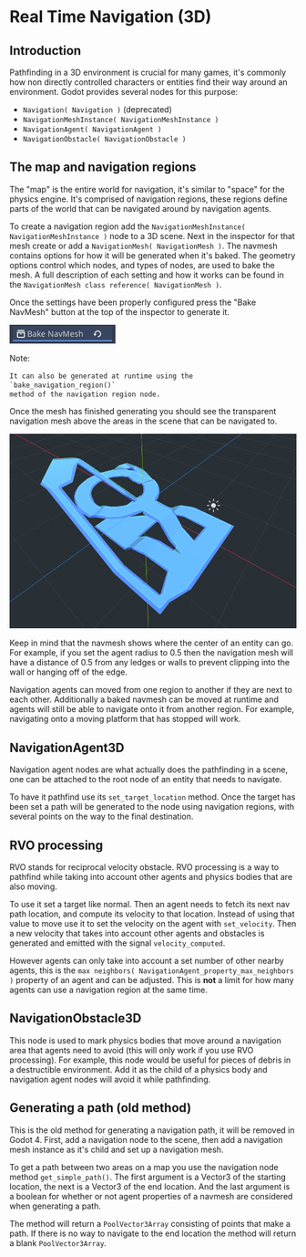 

Real Time Navigation (3D)
=========================

Introduction
------------

Pathfinding in a 3D environment is crucial for many games, it's commonly
how non directly controlled characters or entities find their way around
an environment. Godot provides several nodes for this purpose:

-  `Navigation( Navigation )` (deprecated)
-  `NavigationMeshInstance( NavigationMeshInstance )`
-  `NavigationAgent( NavigationAgent )`
-  `NavigationObstacle( NavigationObstacle )`

The map and navigation regions
------------------------------

The "map" is the entire world for navigation, it's similar to "space" for
the physics engine. It's comprised of navigation regions, these regions
define parts of the world that can be navigated around by navigation
agents.

To create a navigation region add the `NavigationMeshInstance( NavigationMeshInstance )`
node to a 3D scene. Next in the inspector for that mesh create or add a
`NavigationMesh( NavigationMesh )`. The navmesh contains options
for how it will be generated when it's baked. The geometry options control
which nodes, and types of nodes, are used to bake the mesh. A full
description of each setting and how it works can be found in the `NavigationMesh class reference( NavigationMesh )`.

Once the settings have been properly configured press the "Bake NavMesh"
button at the top of the inspector to generate it.

![](img/bake_navmesh.png)

Note:


    It can also be generated at runtime using the `bake_navigation_region()`
    method of the navigation region node.

Once the mesh has finished generating you should see the transparent
navigation mesh above the areas in the scene that can be navigated to.

![](img/baked_navmesh.png)

Keep in mind that the navmesh shows where the center of an entity can
go. For example, if you set the agent radius to 0.5 then the
navigation mesh will have a distance of 0.5 from any ledges or walls
to prevent clipping into the wall or hanging off of the edge.

Navigation agents can moved from one region to another if they are next
to each other. Additionally a baked navmesh can be moved at runtime and
agents will still be able to navigate onto it from another region.
For example, navigating onto a moving platform that has stopped will work.

NavigationAgent3D
-----------------

Navigation agent nodes are what actually does the pathfinding in a scene,
one can be attached to the root node of an entity that needs to navigate.

To have it pathfind use its `set_target_location` method. Once the target
has been set a path will be generated to the node using navigation regions,
with several points on the way to the final destination.

RVO processing
--------------

RVO stands for reciprocal velocity obstacle. RVO processing is a way to
pathfind while taking into account other agents and physics bodies that
are also moving.

To use it set a target like normal. Then an agent needs to fetch its next
nav path location, and compute its velocity to that location. Instead
of using that value to move use it to set the velocity on the agent
with `set_velocity`. Then a new velocity that takes into account other
agents and obstacles is generated and emitted with the signal `velocity_computed`.

However agents can only take into account a set number of other nearby
agents, this is the `max neighbors( NavigationAgent_property_max_neighbors )`
property of an agent and can be adjusted. This is **not** a limit for
how many agents can use a navigation region at the same time.

NavigationObstacle3D
--------------------

This node is used to mark physics bodies that move around a navigation area
that agents need to avoid (this will only work if you use RVO processing).
For example, this node would be useful for pieces of debris in a destructible
environment. Add it as the child of a physics body and navigation agent
nodes will avoid it while pathfinding.

Generating a path (old method)
------------------------------

This is the old method for generating a navigation path, it will be
removed in Godot 4. First, add a navigation node to the scene, then
add a navigation mesh instance as it's child and set up a navigation
mesh. 

To get a path between two areas on a map you use the navigation node
method `get_simple_path()`. The first argument is a Vector3 of the
starting location, the next is a Vector3 of the end location. And the
last argument is a boolean for whether or not agent properties of a
navmesh are considered when generating a path.

The method will return a `PoolVector3Array` consisting of
points that make a path. If there is no way to navigate to the end
location the method will return a blank `PoolVector3Array`.
